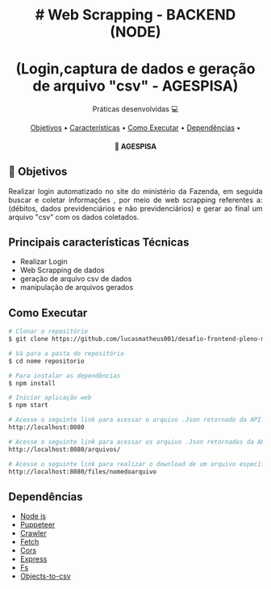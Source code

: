 <h1 align="center">
    # Web Scrapping - BACKEND (NODE)
</h1>
<h1 align="center">
   (Login,captura de dados e geração de arquivo "csv" - AGESPISA)
</h1>
<p align="center"> Práticas desenvolvidas  💻 </p>

<p align="center">
 <a href="#objective">Objetivos</a> •
 <a href="#char">Características</a> •
 <a href="#run">Como Executar</a> •
 <a href="#dep">Dependências</a> •
</p>

<h4 align="center"> 
	🎨 AGESPISA
</h4>

<h2 id="objective" > 🎯 Objetivos </h2>
<p align="justify">
  Realizar login automatizado no site do ministério da Fazenda, em seguida buscar e coletar informações , por meio de web scrapping referentes a: (débitos, dados previdenciários e não previdenciários) e gerar ao final um arquivo "csv" com os dados coletados.
</p>

<h2 id="char" >Principais características Técnicas</h2>

* Realizar Login
* Web Scrapping de dados 
* geração de arquivo csv de dados
* manipulação de arquivos gerados

<h2 id="run" >Como Executar</h2>

```bash
# Clonar o repositório
$ git clone https://github.com/lucasmatheus001/desafio-frontend-pleno-main

# Vá para a pasta do repositório
$ cd nome repositorio

# Para instalar as dependências
$ npm install

# Iniciar aplicação web
$ npm start

# Acesse o seguinte link para acessar o arquivo .Json retornado da API.
http://localhost:8080

# Acesse o seguinte link para acessar os arquivo .Json retornados da API.
http://localhost:8080/arquivos/

# Acesse o seguinte link para realizar o download de um arquivo específico, passando como parâmetro seu nome na URL .
http://localhost:8080/files/nomedoarquivo
```

<h2 id="dep" >Dependências</h2>

* [Node js](https://nodejs.org/dist/latest-v14.x/docs/api/)
* [Puppeteer](https://pptr.dev)
* [Crawler](https://www.algolia.com/doc/tools/crawler/getting-started/overview/)
* [Fetch](https://developer.mozilla.org/pt-BR/docs/Web/API/Fetch_API/Using_Fetch)
* [Cors](https://developer.mozilla.org/pt-BR/docs/Web/HTTP/CORS)
* [Express](https://devdocs.io/express/)
* [Fs](https://nodejs.org/api/fs.html)
* [Objects-to-csv](https://www.npmjs.com/package/objects-to-csv)
